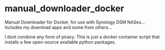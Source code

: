 # manual_downloader_docker
Manual Downloader for Docker, for use with Synology DSM NASes... Includes my download apps and some from others...

I dont condone any form of piracy. This is just a docker container script that installs a few open-source available python packages.

